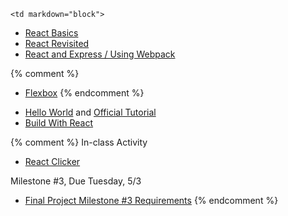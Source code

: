 	<td markdown="block">
* [React Basics](slides/26/react.html)
* [React Revisited](slides/26/react-webpack.html)
* [React and Express / Using Webpack](slides/26/react-webpack-continued.html)

{% comment %}
* [Flexbox](slides/24/flexbox.html)
{% endcomment %}
</td>
	<td markdown="block">

* [Hello World](https://facebook.github.io/react/docs/hello-world.html) and [Official Tutorial](https://facebook.github.io/react/tutorial/tutorial.html)
* [Build With React](http://buildwithreact.com/)
</td>
	<td markdown="block">
{% comment %}
In-class Activity

* [React Clicker](https://docs.google.com/a/nyu.edu/forms/d/e/1FAIpQLSfABPwnxAgOPww2kgYkUfe6nNGooatfZxcM47WG1a8HME8V9g/viewform)

Milestone #3, Due Tuesday, 5/3

* [Final Project Milestone #3 Requirements](final-project.html#milestone3)
{% endcomment %}

</td>
